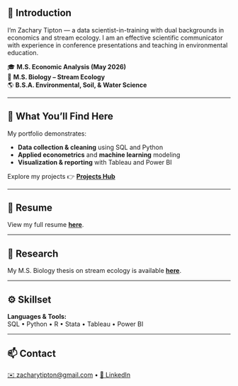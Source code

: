 ## 👋 Introduction
I’m Zachary Tipton — a data scientist-in-training with dual backgrounds in economics and stream ecology. I am an effective scientific communicator with experience in conference presentations and teaching in environmental education. 

🎓 **M.S. Economic Analysis (May 2026)**  
🧬 **M.S. Biology – Stream Ecology**  
🌎 **B.S.A. Environmental, Soil, & Water Science**

---

## 🧠 What You’ll Find Here
My portfolio demonstrates:
- **Data collection & cleaning** using SQL and Python 
- **Applied econometrics** and **machine learning** modeling  
- **Visualization & reporting** with Tableau and Power BI  

Explore my projects 👉 [**Projects Hub**](https://github.com/ztipton19/projects-hub)

---

## 📄 Resume
View my full resume [**here**](https://ztipton19.github.io/resume/).

---

## 🧪 Research
My M.S. Biology thesis on stream ecology is available [**here**](https://github.com/ztipton19/ms-thesis-biology/tree/main).

---

## ⚙️ Skillset
**Languages & Tools:**  
SQL • Python • R • Stata • Tableau • Power BI  

---

## 📫 Contact
[✉️ zacharytipton@gmail.com](mailto:zacharytipton@gmail.com) • [💼 LinkedIn](https://linkedin.com/in/ztipton)
